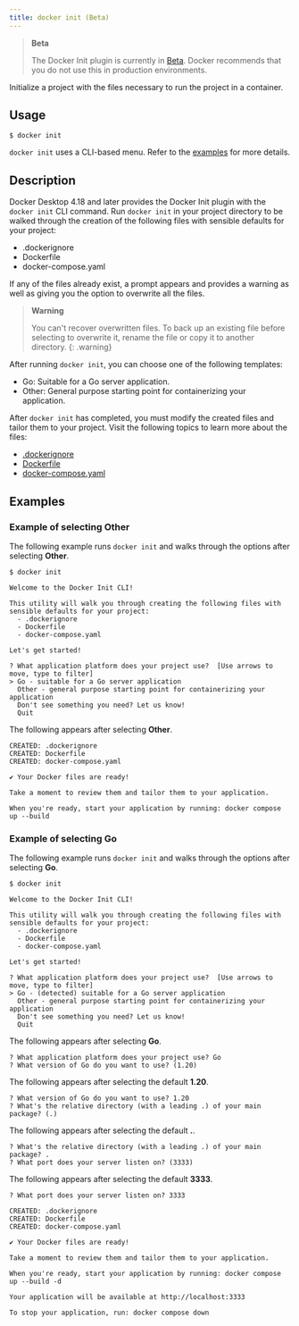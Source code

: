 ```yaml
---
title: docker init (Beta)
---
```


> **Beta**
>
> The Docker Init plugin is currently in [Beta](../../../release-lifecycle.md/#beta). Docker recommends that you do not use this in production environments.

Initialize a project with the files necessary to run the project in a container.

## Usage

```console
$ docker init
```

`docker init` uses a CLI-based menu. Refer to the [examples](#examples) for more details.

## Description

Docker Desktop 4.18 and later provides the Docker Init plugin with the `docker init` CLI command. Run `docker init` in your project directory to be walked through the creation of the following files with sensible defaults for your project:

 * .dockerignore
 * Dockerfile
 * docker-compose.yaml

If any of the files already exist, a prompt appears and provides a warning as well as giving you the option to overwrite all the files.

> **Warning**
>
> You can't recover overwritten files.
> To back up an existing file before selecting to overwrite it, rename the file or copy it to another directory.
{: .warning}

After running `docker init`, you can choose one of the following templates:

* Go: Suitable for a Go server application.
* Other: General purpose starting point for containerizing your application.

After `docker init` has completed, you must modify the created files and tailor them to your project. Visit the following topics to learn more about the files:

* [.dockerignore](../../../engine/reference/builder.md/#dockerignore-file)
* [Dockerfile](../../../engine/reference/builder.md)
* [docker-compose.yaml](../../../compose/compose-file/03-compose-file.md)

## Examples

### Example of selecting Other

The following example runs `docker init` and walks through the options after selecting **Other**.

```console
$ docker init

Welcome to the Docker Init CLI!

This utility will walk you through creating the following files with sensible defaults for your project:
  - .dockerignore
  - Dockerfile
  - docker-compose.yaml

Let's get started!

? What application platform does your project use?  [Use arrows to move, type to filter]
> Go - suitable for a Go server application
  Other - general purpose starting point for containerizing your application
  Don't see something you need? Let us know!
  Quit
```

The following appears after selecting **Other**.

```console
CREATED: .dockerignore
CREATED: Dockerfile
CREATED: docker-compose.yaml

✔ Your Docker files are ready!

Take a moment to review them and tailor them to your application.

When you're ready, start your application by running: docker compose up --build
```

### Example of selecting Go

The following example runs `docker init` and walks through the options after selecting **Go**.

```console
$ docker init

Welcome to the Docker Init CLI!

This utility will walk you through creating the following files with sensible defaults for your project:
  - .dockerignore
  - Dockerfile
  - docker-compose.yaml

Let's get started!

? What application platform does your project use?  [Use arrows to move, type to filter]
> Go - (detected) suitable for a Go server application
  Other - general purpose starting point for containerizing your application
  Don't see something you need? Let us know!
  Quit
```

The following appears after selecting **Go**.

```console
? What application platform does your project use? Go
? What version of Go do you want to use? (1.20)
```

The following appears after selecting the default **1.20**.

```console
? What version of Go do you want to use? 1.20
? What's the relative directory (with a leading .) of your main package? (.)
```

The following appears after selecting the default **.**.

```console
? What's the relative directory (with a leading .) of your main package? .
? What port does your server listen on? (3333)
```

The following appears after selecting the default **3333**.

```console
? What port does your server listen on? 3333

CREATED: .dockerignore
CREATED: Dockerfile
CREATED: docker-compose.yaml

✔ Your Docker files are ready!

Take a moment to review them and tailor them to your application.

When you're ready, start your application by running: docker compose up --build -d

Your application will be available at http://localhost:3333

To stop your application, run: docker compose down
```